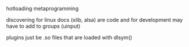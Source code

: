 <!-- SPDX-License-Identifier: zlib-acknowledgement -->
hotloading
metaprogramming

discovering for linux docs (xlib, alsa) are code and for 
development may have to add to groups (uinput) 

plugins just be .so files that are loaded with dlsym()
